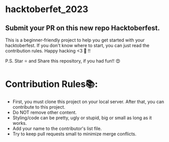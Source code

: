 # hacktoberfet_2023

## Submit your PR on this new repo Hacktoberfest.

This is a beginner-friendly project to help you get started with your hacktoberfest. If you don't know where to start, you can just read the contribution rules. Happy hacking <3 💙 !!

P.S. Star ⭐ and Share this repository, if you had fun!! 😍

# Contribution Rules📚:
 - First, you must clone this project on your local server. After that, you can contribute to this project.
 - Do NOT remove other content.
 - Styling/code can be pretty, ugly or stupid, big or small as long as it works.
 - Add your name to the contributor's list file.
 - Try to keep pull requests small to minimize merge conflicts.
